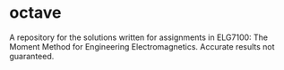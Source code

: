 # octave

A repository for the solutions written for assignments in ELG7100: The Moment Method for Engineering Electromagnetics. Accurate results not guaranteed.
